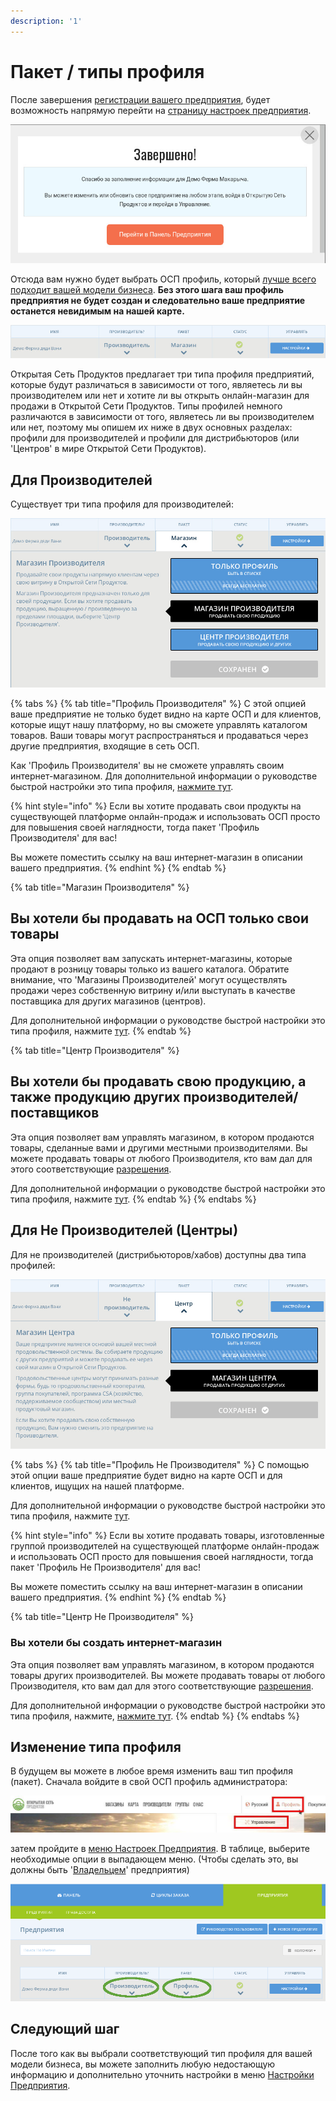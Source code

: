 ```yaml
---
description: '1'
---
```


# Пакет / типы профиля

После завершения [регистрации вашего предприятия](../register-and-create-your-profile.md), будет возможность напрямую перейти на [страницу настроек предприятия](enterprise-settings.md).

![](../../.gitbook/assets/newregister.jpg)

Отсюда вам нужно будет выбрать ОСП профиль, который [лучше всего подходит вашей модели бизнеса](../../your-quick-start-on-ofn-given-who-you-are.md). **Без этого шага ваш профиль предприятия не будет создан и следовательно ваше предприятие останется невидимым на нашей карте.**

![](../../.gitbook/assets/newchoose.jpg)

Открытая Сеть Продуктов предлагает три типа профиля предприятий, которые будут различаться в зависимости от того, являетесь ли вы производителем или нет и хотите ли вы открыть онлайн-магазин для продажи в Открытой Сети Продуктов. Типы профилей немного различаются в зависимости от того, являетесь ли вы производителем или нет, поэтому мы опишем их ниже в двух основных разделах: профили для производителей и профили для дистрибьюторов \(или 'Центров' в мире Открытой Сети Продуктов\).

## Для Производителей

Существует три типа профиля для производителей:

![](../../.gitbook/assets/prod_choosenew.jpg)

{% tabs %}
{% tab title="Профиль Производителя" %}
С этой опцией ваше предприятие не только будет видно на карте ОСП и для клиентов, которые ищут нашу платформу, но вы сможете управлять каталогом товаров. Ваши товары могут распространяться и продаваться через другие предприятия, входящие в сеть ОСП.

Как 'Профиль Производителя' вы не сможете управлять своим интернет-магазином. Для дополнительной информации о руководстве быстрой настройки это типа профиля, [нажмите тут](../../quick-start-guides/).

{% hint style="info" %}
Если вы хотите продавать свои продукты на существующей платформе онлайн-продаж и использовать ОСП просто для повышения своей наглядности, тогда пакет 'Профиль Производителя' для вас!

Вы можете поместить ссылку на ваш интернет-магазин в описании вашего предприятия.
{% endhint %}
{% endtab %}

{% tab title="Магазин Производителя" %}
## Вы хотели бы продавать на ОСП только свои товары

Эта опция позволяет вам запускать интернет-магазины, которые продают в розницу товары только из вашего каталога. Обратите внимание, что 'Магазины Производителей' могут осуществлять продажи через собственную витрину и/или выступать в качестве поставщика для других магазинов \(центров\).

Для дополнительной информации о руководстве быстрой настройки это типа профиля, нажмите [тут](../../quick-start-guides/).
{% endtab %}

{% tab title="Центр Производителя" %}
## Вы хотели бы продавать свою продукцию, а также продукцию других производителей/поставщиков

Эта опция позволяет вам управлять магазином, в котором продаются товары, сделанные вами и другими местными производителями. Вы можете продавать товары от любого Производителя, кто вам дал для этого соответствующие [разрешения](create-or-connect-with-your-supplying-producers.md).

Для дополнительной информации о руководстве быстрой настройки это типа профиля, нажмите [тут](../../quick-start-guides/).
{% endtab %}
{% endtabs %}

## Для Не Производителей \(Центры\)

Для не производителей \(дистрибьюторов/хабов\) доступны два типа профилей:

![](../../.gitbook/assets/nonprod_new.jpg)

{% tabs %}
{% tab title="Профиль Не Производителя" %}
С помощью этой опции ваше предприятие будет видно на карте ОСП и для клиентов, ищущих на нашей платформе.

Для дополнительной информации о руководстве быстрой настройки это типа профиля, нажмите [тут](../../quick-start-guides/).

{% hint style="info" %}
Если вы хотите продавать товары, изготовленные группой производителей на существующей платформе онлайн-продаж и использовать ОСП просто для повышения своей наглядности, тогда пакет 'Профиль Не Производителя' для вас!

Вы можете поместить ссылку на ваш интернет-магазин в описании вашего предприятия.
{% endhint %}
{% endtab %}

{% tab title="Центр Не Производителя" %}
### Вы хотели бы создать интернет-магазин

Эта опция позволяет вам управлять магазином, в котором продаются товары других производителей. Вы можете продавать товары от любого Производителя, кто вам дал для этого соответствующие [разрешения](create-or-connect-with-your-supplying-producers.md).

Для дополнительной информации о руководстве быстрой настройки это типа профиля, нажмите, [нажмите тут](../../quick-start-guides/multi-producers-shop-hub-quick-setup-guide.md).
{% endtab %}
{% endtabs %}

## Изменение типа профиля

В будущем вы можете в любое время изменить ваш тип профиля \(пакет\). Сначала войдите в свой ОСП профиль администратора:

![](../../.gitbook/assets/access1%20%281%29.jpg)

затем пройдите в [меню Настроек Предприятия](enterprise-settings.md). В таблице, выберите необходимые опции в выпадающем меню. \(Чтобы сделать это, вы должны быть '[Владельцем](enterprise-settings.md#users)' предприятия\)

![](../../.gitbook/assets/change-package.png)

## Следующий шаг

После того как вы выбрали соответствующий тип профиля для вашей модели бизнеса, вы можете заполнить любую недостающую информацию и дополнительно уточнить настройки в меню [Настройки Предприятия](enterprise-settings.md).

